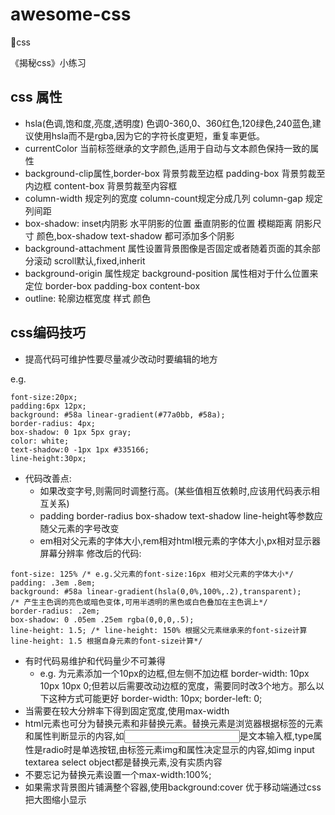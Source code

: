 # awesome-css
🍭css

《揭秘css》小练习

## css 属性
 * hsla(色调,饱和度,亮度,透明度) 色调0-360,0、360红色,120绿色,240蓝色,建议使用hsla而不是rgba,因为它的字符长度更短，重复率更低。
 * currentColor 当前标签继承的文字颜色,适用于自动与文本颜色保持一致的属性
 * background-clip属性,border-box 背景剪裁至边框 padding-box 背景剪裁至内边框 content-box 背景剪裁至内容框
 * column-width 规定列的宽度 column-count规定分成几列 column-gap 规定列间距
 * box-shadow: inset内阴影 水平阴影的位置 垂直阴影的位置 模糊距离 阴影尺寸 颜色,box-shadow text-shadow 都可添加多个阴影
 * background-attachment 属性设置背景图像是否固定或者随着页面的其余部分滚动 scroll默认,fixed,inherit
 * background-origin 属性规定 background-position 属性相对于什么位置来定位 border-box padding-box content-box
 * outline: 轮廓边框宽度 样式 颜色

## css编码技巧
 * 提高代码可维护性要尽量减少改动时要编辑的地方
  
  e.g.
  
 ```
 font-size:20px;
 padding:6px 12px;
 background: #58a linear-gradient(#77a0bb, #58a);
 border-radius: 4px;
 box-shadow: 0 1px 5px gray;
 color: white;
 text-shadow:0 -1px 1px #335166;
 line-height:30px;
 ```
 
 * 代码改善点:
   * 如果改变字号,则需同时调整行高。(某些值相互依赖时,应该用代码表示相互关系)
   * padding border-radius box-shadow text-shadow line-height等参数应随父元素的字号改变
   * em相对父元素的字体大小,rem相对html根元素的字体大小,px相对显示器屏幕分辨率
 修改后的代码:
 
 ```
 font-size: 125% /* e.g.父元素的font-size:16px 相对父元素的字体大小*/
 padding: .3em .8em;
 background: #58a linear-gradient(hsla(0,0%,100%,.2),transparent); 
 /* 产生主色调的亮色或暗色变体,可用半透明的黑色或白色叠加在主色调上*/
 border-radius: .2em;
 box-shadow: 0 .05em .25em rgba(0,0,0,.5);
 line-height: 1.5; /* line-height: 150% 根据父元素继承来的font-size计算 line-height: 1.5 根据自身元素的font-size计算*/
 ```
 
 * 有时代码易维护和代码量少不可兼得
   * e.g. 为元素添加一个10px的边框,但左侧不加边框 border-width: 10px 10px 10px 0;但若以后需要改动边框的宽度，需要同时改3个地方。那么以下这种方式可能更好 border-width: 10px; border-left: 0;
 * 当需要在较大分辨率下得到固定宽度,使用max-width
 * html元素也可分为替换元素和非替换元素。替换元素是浏览器根据标签的元素和属性判断显示的内容,如<input type="text"/>是文本输入框,type属性是radio时是单选按钮,<img src="">由标签元素img和属性决定显示的内容,如img input textarea select object都是替换元素,没有实质内容
 * 不要忘记为替换元素设置一个max-width:100%;
 * 如果需求背景图片铺满整个容器,使用background:cover 优于移动端通过css把大图缩小显示
